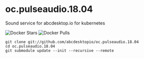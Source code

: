 # oc.pulseaudio.18.04

Sound service for abcdesktop.io for kubernetes

![Docker Stars](https://img.shields.io/docker/stars/abcdesktopio/oc.pulseaudio.18.04.svg) ![Docker Pulls](https://img.shields.io/docker/pulls/abcdesktopio/oc.pulseaudio.18.04.svg)

```
git clone git://github.com/abcdesktopio/oc.pulseaudio.18.04
cd oc.pulseaudio.18.04
git submodule update --init --recursive --remote
```

